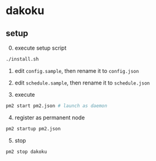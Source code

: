 # dakoku

## setup

0. execute setup script

```bash
./install.sh
```

1. edit `config.sample`, then rename it to `config.json`

2. edit `schedule.sample`, then rename it to `schedule.json`

3. execute

```bash
pm2 start pm2.json # launch as daemon
```

4. register as permanent node

```bash
pm2 startup pm2.json
```
5. stop

```bash
pm2 stop dakoku
```
